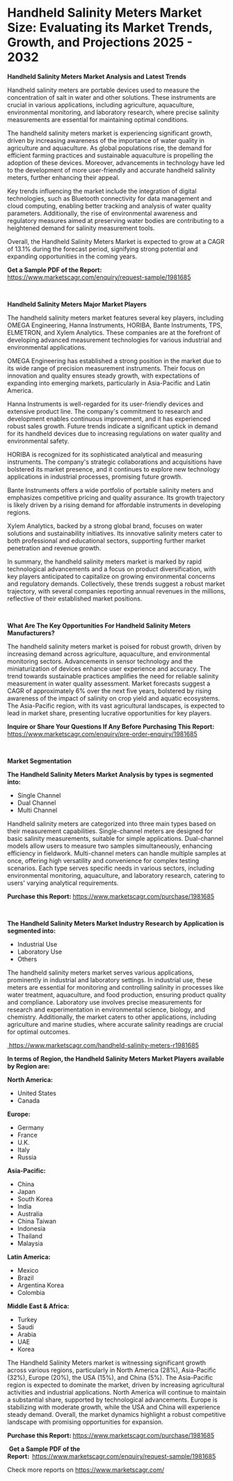 <p><h1>Handheld Salinity Meters Market Size: Evaluating its Market Trends, Growth, and Projections 2025 - 2032</h1></p><p><strong>Handheld Salinity Meters Market Analysis and Latest Trends</strong></p>
<p><p>Handheld salinity meters are portable devices used to measure the concentration of salt in water and other solutions. These instruments are crucial in various applications, including agriculture, aquaculture, environmental monitoring, and laboratory research, where precise salinity measurements are essential for maintaining optimal conditions.</p><p>The handheld salinity meters market is experiencing significant growth, driven by increasing awareness of the importance of water quality in agriculture and aquaculture. As global populations rise, the demand for efficient farming practices and sustainable aquaculture is propelling the adoption of these devices. Moreover, advancements in technology have led to the development of more user-friendly and accurate handheld salinity meters, further enhancing their appeal.</p><p>Key trends influencing the market include the integration of digital technologies, such as Bluetooth connectivity for data management and cloud computing, enabling better tracking and analysis of water quality parameters. Additionally, the rise of environmental awareness and regulatory measures aimed at preserving water bodies are contributing to a heightened demand for salinity measurement tools.</p><p>Overall, the Handheld Salinity Meters Market is expected to grow at a CAGR of 13.1% during the forecast period, signifying strong potential and expanding opportunities in the coming years.</p></p>
<p><strong>Get a Sample PDF of the Report:&nbsp;</strong> <a href="https://www.marketscagr.com/enquiry/request-sample/1981685?utm_campaign=2565&utm_medium=2&utm_source=Github&utm_content=ia&utm_term=02032025&utm_id=handheld-salinity-meters">https://www.marketscagr.com/enquiry/request-sample/1981685</a></p>
<p>&nbsp;</p>
<p><strong>Handheld Salinity Meters Major Market Players</strong></p>
<p><p>The handheld salinity meters market features several key players, including OMEGA Engineering, Hanna Instruments, HORIBA, Bante Instruments, TPS, ELMETRON, and Xylem Analytics. These companies are at the forefront of developing advanced measurement technologies for various industrial and environmental applications.</p><p>OMEGA Engineering has established a strong position in the market due to its wide range of precision measurement instruments. Their focus on innovation and quality ensures steady growth, with expectations of expanding into emerging markets, particularly in Asia-Pacific and Latin America.</p><p>Hanna Instruments is well-regarded for its user-friendly devices and extensive product line. The company's commitment to research and development enables continuous improvement, and it has experienced robust sales growth. Future trends indicate a significant uptick in demand for its handheld devices due to increasing regulations on water quality and environmental safety.</p><p>HORIBA is recognized for its sophisticated analytical and measuring instruments. The company's strategic collaborations and acquisitions have bolstered its market presence, and it continues to explore new technology applications in industrial processes, promising future growth.</p><p>Bante Instruments offers a wide portfolio of portable salinity meters and emphasizes competitive pricing and quality assurance. Its growth trajectory is likely driven by a rising demand for affordable instruments in developing regions.</p><p>Xylem Analytics, backed by a strong global brand, focuses on water solutions and sustainability initiatives. Its innovative salinity meters cater to both professional and educational sectors, supporting further market penetration and revenue growth.</p><p>In summary, the handheld salinity meters market is marked by rapid technological advancements and a focus on product diversification, with key players anticipated to capitalize on growing environmental concerns and regulatory demands. Collectively, these trends suggest a robust market trajectory, with several companies reporting annual revenues in the millions, reflective of their established market positions.</p></p>
<p>&nbsp;</p>
<p><strong>What Are The Key Opportunities For Handheld Salinity Meters Manufacturers?</strong></p>
<p><p>The handheld salinity meters market is poised for robust growth, driven by increasing demand across agriculture, aquaculture, and environmental monitoring sectors. Advancements in sensor technology and the miniaturization of devices enhance user experience and accuracy. The trend towards sustainable practices amplifies the need for reliable salinity measurement in water quality assessment. Market forecasts suggest a CAGR of approximately 6% over the next five years, bolstered by rising awareness of the impact of salinity on crop yield and aquatic ecosystems. The Asia-Pacific region, with its vast agricultural landscapes, is expected to lead in market share, presenting lucrative opportunities for key players.</p></p>
<p><strong>Inquire or Share Your Questions If Any Before Purchasing This Report:</strong> <a href="https://www.marketscagr.com/enquiry/pre-order-enquiry/1981685?utm_campaign=2565&utm_medium=2&utm_source=Github&utm_content=ia&utm_term=02032025&utm_id=handheld-salinity-meters">https://www.marketscagr.com/enquiry/pre-order-enquiry/1981685</a></p>
<p>&nbsp;</p>
<p><strong>Market Segmentation</strong></p>
<p><strong>The Handheld Salinity Meters Market Analysis by types is segmented into:</strong></p>
<p><ul><li>Single Channel</li><li>Dual Channel</li><li>Multi Channel</li></ul></p>
<p><p>Handheld salinity meters are categorized into three main types based on their measurement capabilities. Single-channel meters are designed for basic salinity measurements, suitable for simple applications. Dual-channel models allow users to measure two samples simultaneously, enhancing efficiency in fieldwork. Multi-channel meters can handle multiple samples at once, offering high versatility and convenience for complex testing scenarios. Each type serves specific needs in various sectors, including environmental monitoring, aquaculture, and laboratory research, catering to users' varying analytical requirements.</p></p>
<p><strong>Purchase this Report:&nbsp;</strong><a href="https://www.marketscagr.com/purchase/1981685?utm_campaign=2565&utm_medium=2&utm_source=Github&utm_content=ia&utm_term=02032025&utm_id=handheld-salinity-meters">https://www.marketscagr.com/purchase/1981685</a></p>
<p>&nbsp;</p>
<p><strong>The Handheld Salinity Meters Market Industry Research by Application is segmented into:</strong></p>
<p><ul><li>Industrial Use</li><li>Laboratory Use</li><li>Others</li></ul></p>
<p><p>The handheld salinity meters market serves various applications, prominently in industrial and laboratory settings. In industrial use, these meters are essential for monitoring and controlling salinity in processes like water treatment, aquaculture, and food production, ensuring product quality and compliance. Laboratory use involves precise measurements for research and experimentation in environmental science, biology, and chemistry. Additionally, the market caters to other applications, including agriculture and marine studies, where accurate salinity readings are crucial for optimal outcomes.</p></p>
<p><a href="https://www.marketscagr.com/handheld-salinity-meters-r1981685?utm_campaign=2565&utm_medium=2&utm_source=Github&utm_content=ia&utm_term=02032025&utm_id=handheld-salinity-meters">&nbsp;https://www.marketscagr.com/handheld-salinity-meters-r1981685</a></p>
<p><strong>In terms of Region, the Handheld Salinity Meters Market Players available by Region are:</strong></p>
<p>
    <p> <strong> North America: </strong>
        <ul>
            <li>United States</li>
            <li>Canada</li>
        </ul>
        </p> 
    <p> <strong> Europe: </strong>
        <ul>
            <li>Germany</li>
            <li>France</li>
            <li>U.K.</li>
            <li>Italy</li>
            <li>Russia</li>
        </ul>
        </p> 
    <p> <strong> Asia-Pacific: </strong>
        <ul>
            <li>China</li>
            <li>Japan</li>
            <li>South Korea</li>
            <li>India</li>
            <li>Australia</li>
            <li>China Taiwan</li>
            <li>Indonesia</li>
            <li>Thailand</li>
            <li>Malaysia</li>
        </ul>
        </p> 
    <p> <strong> Latin America: </strong>
        <ul>
            <li>Mexico</li>
            <li>Brazil</li>
            <li>Argentina Korea</li>
            <li>Colombia</li>
        </ul>
        </p> 
    <p> <strong> Middle East & Africa: </strong>
        <ul>
            <li>Turkey</li>
            <li>Saudi</li>
            <li>Arabia</li>
            <li>UAE</li>
            <li>Korea</li>
        </ul>
    </p>
    </p>
<p><p>The Handheld Salinity Meters market is witnessing significant growth across various regions, particularly in North America (28%), Asia-Pacific (32%), Europe (20%), the USA (15%), and China (5%). The Asia-Pacific region is expected to dominate the market, driven by increasing agricultural activities and industrial applications. North America will continue to maintain a substantial share, supported by technological advancements. Europe is stabilizing with moderate growth, while the USA and China will experience steady demand. Overall, the market dynamics highlight a robust competitive landscape with promising opportunities for expansion.</p></p>
<p><strong>Purchase this Report: </strong><a href="https://www.marketscagr.com/purchase/1981685?utm_campaign=2565&utm_medium=2&utm_source=Github&utm_content=ia&utm_term=02032025&utm_id=handheld-salinity-meters">https://www.marketscagr.com/purchase/1981685</a></p>
<p>&nbsp;<strong>Get a Sample PDF of the Report:&nbsp;&nbsp;</strong><a href="https://www.marketscagr.com/enquiry/request-sample/1981685?utm_campaign=2565&utm_medium=2&utm_source=Github&utm_content=ia&utm_term=02032025&utm_id=handheld-salinity-meters">https://www.marketscagr.com/enquiry/request-sample/1981685</a></p>
<p><strong></strong></p>
<p>Check more reports on <a href="https://www.marketscagr.com/?utm_campaign=2565&utm_medium=2&utm_source=Github&utm_content=ia&utm_term=02032025&utm_id=handheld-salinity-meters">https://www.marketscagr.com/</a></p>